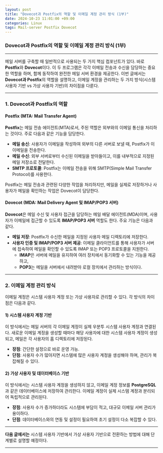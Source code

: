 ```yaml
---
layout: post
title: "Dovecot과 Postfix의 역할 및 이메일 계정 관리 방식 (1부)"
date: 2024-10-23 11:01:00 +09:00
categories: Linux
tags: Mail-server Postfix Dovecot
---
```


### Dovecot과 Postfix의 역할 및 이메일 계정 관리 방식 (1부)

---

메일 서버를 구축할 때 일반적으로 사용되는 두 가지 핵심 컴포넌트가 있다. 바로 **Postfix**와 **Dovecot**이다. 이 두 프로그램은 각각 이메일 전송과 수신을 담당하는 중요한 역할을 하며, 함께 동작하여 완전한 메일 서버 환경을 제공한다. 이번 글에서는 **Dovecot과 Postfix**의 역할을 설명하고, 이메일 계정을 관리하는 두 가지 방식(시스템 사용자 기반 vs 가상 사용자 기반)의 차이점을 다룬다.

---

### 1. Dovecot과 Postfix의 역할

#### Postfix (MTA: Mail Transfer Agent)

**Postfix**는 메일 전송 에이전트(MTA)로서, 주된 역할은 외부와의 이메일 통신을 처리하는 것이다. 주로 다음과 같은 기능을 담당한다.

- **메일 송신**: 사용자가 이메일을 작성하여 외부의 다른 서버로 보낼 때, Postfix가 이 이메일을 전송한다.
- **메일 수신**: 외부 서버로부터 수신된 이메일을 받아들이고, 이를 내부적으로 지정된 메일 저장소로 전달한다.
- **SMTP 프로토콜**: Postfix는 이메일 전송을 위해 SMTP(Simple Mail Transfer Protocol)를 사용한다.

Postfix는 메일 전송과 관련된 다양한 작업을 처리하지만, 메일을 실제로 저장하거나 사용자가 메일을 확인하는 작업은 Dovecot이 담당한다.

#### Dovecot (MDA: Mail Delivery Agent 및 IMAP/POP3 서버)

**Dovecot**은 메일 수신 및 사용자 접근을 담당하는 메일 배달 에이전트(MDA)이며, 사용자가 이메일에 접근할 수 있도록 **IMAP/POP3 서버** 역할도 한다. 주요 기능은 다음과 같다.

- **메일 저장**: Postfix가 수신한 메일을 지정된 사용자 메일 디렉토리에 저장한다.
- **사용자 인증 및 IMAP/POP3 서버 제공**: 이메일 클라이언트를 통해 사용자가 서버에 접속하여 메일을 확인할 수 있도록 IMAP 또는 POP3 프로토콜을 지원한다.
  - **IMAP**은 서버에 메일을 유지하여 여러 장치에서 동기화할 수 있는 기능을 제공하고,
  - **POP3**는 메일을 서버에서 내려받아 로컬 장치에서 관리하는 방식이다.

---

### 2. 이메일 계정 관리 방식

이메일 계정은 시스템 사용자 계정 또는 가상 사용자로 관리할 수 있다. 각 방식의 차이점은 다음과 같다.

#### 1) 시스템 사용자 계정 기반

이 방식에서는 메일 서버의 각 이메일 계정이 실제 우분투 시스템 사용자 계정과 연결된다. 새로운 이메일 계정을 생성할 때마다 해당 사용자에 대한 시스템 사용자 계정이 생성되고, 메일은 각 사용자의 홈 디렉토리에 저장된다.

- **장점**: 간단한 설정으로 바로 운영 가능.
- **단점**: 사용자 수가 많아지면 시스템에 많은 사용자 계정을 생성해야 하며, 관리가 복잡해질 수 있다.

#### 2) 가상 사용자 및 데이터베이스 기반

이 방식에서는 시스템 사용자 계정을 생성하지 않고, 이메일 계정 정보를 **PostgreSQL**과 같은 데이터베이스에 저장하여 관리한다. 이메일 계정이 실제 시스템 계정과 분리되어 독립적으로 관리된다.

- **장점**: 사용자 수가 증가하더라도 시스템에 부담이 적고, 대규모 이메일 서버 관리가 용이하다.
- **단점**: 데이터베이스와의 연동 및 설정이 필요하여 초기 설정이 다소 복잡할 수 있다.

---

**다음 글에서는** 시스템 사용자 기반에서 가상 사용자 기반으로 전환하는 방법에 대해 단계별로 설명할 예정이다.

---